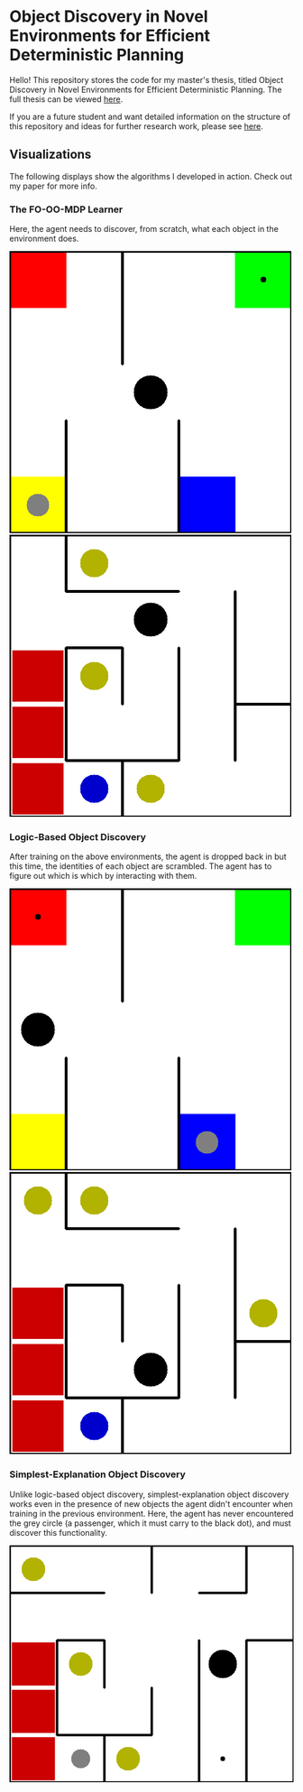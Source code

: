# Object Discovery in Novel Environments for Efficient Deterministic Planning

Hello! This repository stores the code for my master's thesis, titled Object Discovery in Novel Environments for Efficient Deterministic Planning.
The full thesis can be viewed [here](Masters%20Thesis.pdf).

If you are a future student and want detailed information on the structure of this repository and ideas
for further research work, please see [here](documentation.md).


## Visualizations

The following displays show the algorithms I developed in action. Check out my paper for more info.


### The FO-OO-MDP Learner

Here, the agent needs to discover, from scratch, what each object in the environment does.

![taxi_learner](media/taxi_learner.gif)
![heist_learner](media/heist_learner.gif)


### Logic-Based Object Discovery

After training on the above environments, the agent is dropped back in but this time, the identities of each object are scrambled.
The agent has to figure out which is which by interacting with them.

![taxi_logic_based](media/taxi_logic_based.gif)
![heist_logic_based](media/heist_logic_based.gif)


### Simplest-Explanation Object Discovery

Unlike logic-based object discovery, simplest-explanation object discovery works even in the presence of new objects the agent
didn't encounter when training in the previous environment. Here, the agent has never encountered the grey circle
(a passenger, which it must carry to the black dot), and must discover this functionality.

![prison_simplest_explanation](media/prison_simplest_explanation.gif)
